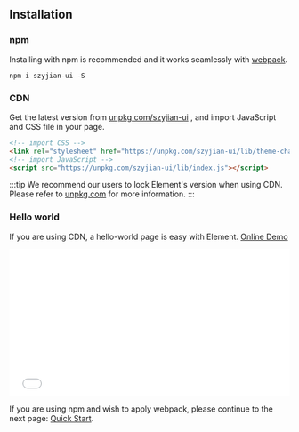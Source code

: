 ## Installation

### npm

Installing with npm is recommended and it works seamlessly with [webpack](https://webpack.js.org/).

```shell
npm i szyjian-ui -S
```

### CDN

Get the latest version from [unpkg.com/szyjian-ui](https://unpkg.com/szyjian-ui/) , and import JavaScript and CSS file in your page.

```html
<!-- import CSS -->
<link rel="stylesheet" href="https://unpkg.com/szyjian-ui/lib/theme-chalk/index.css">
<!-- import JavaScript -->
<script src="https://unpkg.com/szyjian-ui/lib/index.js"></script>
```

:::tip
We recommend our users to lock Element's version when using CDN. Please refer to [unpkg.com](https://unpkg.com) for more information.
:::

### Hello world

If you are using CDN, a hello-world page is easy with Element. [Online Demo](https://codepen.io/ziyoung/pen/rRKYpd)

<iframe height="265" style="width: 100%;" scrolling="no" title="Element demo" src="//codepen.io/ziyoung/embed/rRKYpd/?height=265&theme-id=light&default-tab=html" frameborder="no" allowtransparency="true" allowfullscreen="true">
  See the Pen <a href='https://codepen.io/ziyoung/pen/rRKYpd/'>Element demo</a> by hetech
  (<a href='https://codepen.io/ziyoung'>@ziyoung</a>) on <a href='https://codepen.io'>CodePen</a>.
</iframe>

If you are using npm and wish to apply webpack, please continue to the next page: [Quick Start](/#/en-US/component/quickstart).
